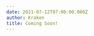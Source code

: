 ```yaml
---
date: 2021-07-12T07:00:00.000Z
author: Kraken
title: Coming Soon!
---
```


[](https://bosspm.ca/wp-content/uploads/2020/01/coming-soon5-600x271.png)

